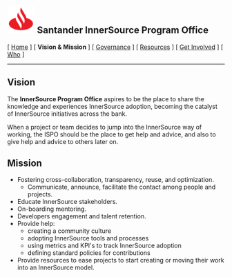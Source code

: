 <h2> <img alt="Santander" src="/assets/img/santander.png" width="64" height="64"> Santander InnerSource Program Office </h2>

[ [Home](/README.md) ] [ **Vision & Mission** ] [ [Governance](/doc/governance.md) ] [ [Resources](/doc/resources.md) ] [ [Get Involved](/doc/get-involved.md) ] [ [Who](/doc/who-we-are.md) ]

---

## Vision
The **InnerSource Program Office** aspires to be the place to share the knowledge and experiences InnerSource adoption, becoming the catalyst of InnerSource initiatives across the bank.

When a project or team decides to jump into the InnerSource way of working, the ISPO should be the place to get help and advice, and also to give help and advice to others later on.

## Mission
* Fostering cross-collaboration, transparency, reuse, and optimization.
  - Communicate, announce, facilitate the contact among people and projects.
* Educate InnerSource stakeholders.
* On-boarding mentoring.
* Developers engagement and talent retention.
* Provide help:
  - creating a community culture
  - adopting InnerSource tools and processes
  - using metrics and KPI's to track InnerSource adoption
  - defining standard policies for contributions
* Provide resources to ease projects to start creating or moving their work into an InnerSource model.
